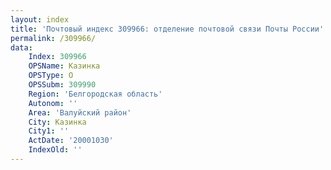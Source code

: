 ```yaml
---
layout: index
title: 'Почтовый индекс 309966: отделение почтовой связи Почты России'
permalink: /309966/
data:
    Index: 309966
    OPSName: Казинка
    OPSType: О
    OPSSubm: 309990
    Region: 'Белгородская область'
    Autonom: ''
    Area: 'Валуйский район'
    City: Казинка
    City1: ''
    ActDate: '20001030'
    IndexOld: ''
---
```


